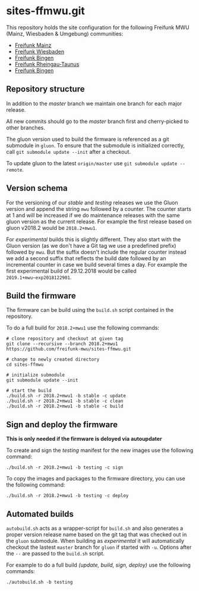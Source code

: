 # sites-ffmwu.git
This repository holds the site configuration for the following Freifunk MWU (Mainz, Wiesbaden & Umgebung) communities:

* [Freifunk Mainz](http://www.freifunk-mainz.de)
* [Freifunk Wiesbaden](http://wiesbaden.freifunk.net)
* [Freifunk Bingen](https://www.freifunk-bingen.de)
* [Freifunk Rheingau-Taunus](https://www.freifunk-rtk.de)
* [Freifunk Bingen](https://www.freifunk-bingen.de)

## Repository structure
In addition to the _master_ branch we maintain one branch for each major release.

All new commits should go to the _master_ branch first and cherry-picked to other branches.

The gluon version used to build the firmware is referenced as a git submodule in `gluon`.
To ensure that the submodule is initialized correctly, call `git submodule update --init` after a checkout.

To update gluon to the latest `origin/master` use `git submodule update --remote`.

## Version schema
For the versioning of our _stable_ and _testing_ releases we use the Gluon version and append the string `mwu` followed by a counter. The counter starts at 1 and will be increased if we do maintenance releases with the same gluon version as the current release. For example the first release based on gluon v2018.2 would be `2018.2+mwu1`.

For _experimental_ builds this is slightly different. They also start with the Gluon version (as we don't have a Git tag we use a predefined prefix) followed by `mwu`. But the suffix doesn't include the regular counter instead we add a second suffix that reflects the build date followed by an incremental counter in case we build several times a day. For example the first experimental build of 29.12.2018 would be called `2019.1+mwu~exp2018122901`.

## Build the firmware
The firmware can be build using the `build.sh` script contained in the repository.

To do a full build for `2018.2+mwu1` use the following commands:

```
# clone repository and checkout at given tag
git clone --recursive --branch 2018.2+mwu1 https://github.com/freifunk-mwu/sites-ffmwu.git

# change to newly created directory
cd sites-ffmwu

# initialize submodule
git submodule update --init

# start the build
./build.sh -r 2018.2+mwu1 -b stable -c update
./build.sh -r 2018.2+mwu1 -b stable -c clean
./build.sh -r 2018.2+mwu1 -b stable -c build
```

## Sign and deploy the firmware
**This is only needed if the firmware is deloyed via autoupdater**

To create and sign the _testing_ manifest for the new images use the following command:

```
./build.sh -r 2018.2+mwu1 -b testing -c sign
```

To copy the images and packages to the firmware directory, you can use the following command:

```
./build.sh -r 2018.2+mwu1 -b testing -c deploy
```

## Automated builds
`autobuild.sh` acts as a wrapper-script for `build.sh` and also generates a proper version release name based on the git tag that was checked out in the `gluon` submodule. When building as _experimental_ it will automatically checkout the lastest `master` branch for `gluon` if  started with `-u`. Options after the `--` are passed to the `build.sh` script.

For example to do a full build _(update, build, sign, deploy)_ use the following commands:

```
./autobuild.sh -b testing
```
